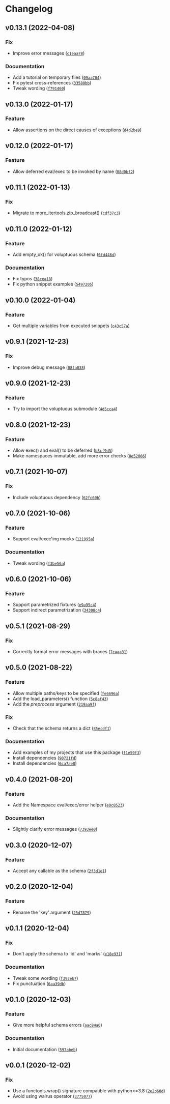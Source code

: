 # Changelog

<!--next-version-placeholder-->

## v0.13.1 (2022-04-08)
### Fix
* Improve error messages ([`c1eaa78`](https://github.com/kalekundert/parametrize_from_file/commit/c1eaa78d7307ef09f97c069f621ff81ed428f847))

### Documentation
* Add a tutorial on temporary files ([`09aa784`](https://github.com/kalekundert/parametrize_from_file/commit/09aa78405334f5ea7b44be121462ac0e50f37d26))
* Fix pytest cross-references ([`33580bb`](https://github.com/kalekundert/parametrize_from_file/commit/33580bbb8982073f90007f4cd0f47528c7df6ea0))
* Tweak wording ([`f791460`](https://github.com/kalekundert/parametrize_from_file/commit/f7914601cba64e256efdc5b1c73f5bbd53933fff))

## v0.13.0 (2022-01-17)
### Feature
* Allow assertions on the direct causes of exceptions ([`d4d2be9`](https://github.com/kalekundert/parametrize_from_file/commit/d4d2be928b25048e3a4fac4edb6b5a54c0958be5))

## v0.12.0 (2022-01-17)
### Feature
* Allow deferred eval/exec to be invoked by name ([`08d0bf2`](https://github.com/kalekundert/parametrize_from_file/commit/08d0bf2869989f76a188de98c56891178c80c3cf))

## v0.11.1 (2022-01-13)
### Fix
* Migrate to more_itertools.zip_broadcast() ([`cdf37c3`](https://github.com/kalekundert/parametrize_from_file/commit/cdf37c377fc7c65b6852c35e277b82cec7c0b864))

## v0.11.0 (2022-01-12)
### Feature
* Add empty_ok() for voluptuous schema ([`6fd446d`](https://github.com/kalekundert/parametrize_from_file/commit/6fd446dd8017f38cfff02beec6c0e1d7a90e2379))

### Documentation
* Fix typos ([`38cea18`](https://github.com/kalekundert/parametrize_from_file/commit/38cea1863d62ec1202dfc94ed730e099c38e7bb8))
* Fix python snippet examples ([`5497205`](https://github.com/kalekundert/parametrize_from_file/commit/5497205cd718d4898659f4924fd81a139b1b2d4e))

## v0.10.0 (2022-01-04)
### Feature
* Get multiple variables from executed snippets ([`c43c57a`](https://github.com/kalekundert/parametrize_from_file/commit/c43c57af9045586f5ab81f9cd3c86bb523d6c60b))

## v0.9.1 (2021-12-23)
### Fix
* Improve debug message ([`08fa038`](https://github.com/kalekundert/parametrize_from_file/commit/08fa0382d20bbc73312f11232105fa5a1f325357))

## v0.9.0 (2021-12-23)
### Feature
* Try to import the voluptuous submodule ([`4d5cca4`](https://github.com/kalekundert/parametrize_from_file/commit/4d5cca4581b82526acd1174d66256281b48d9185))

## v0.8.0 (2021-12-23)
### Feature
* Allow exec() and eval() to be deferred ([`b8cf9d5`](https://github.com/kalekundert/parametrize_from_file/commit/b8cf9d5a10fa9389fb4f90980cce5cc48b30a5b0))
* Make namespaces immutable, add more error checks ([`8e52066`](https://github.com/kalekundert/parametrize_from_file/commit/8e52066babd80bee0ca3ff2786ddb325ad16110e))

## v0.7.1 (2021-10-07)
### Fix
* Include voluptuous dependency ([`62fc60b`](https://github.com/kalekundert/parametrize_from_file/commit/62fc60ba8e1dfe0ab93a8f96b9e3b8e2dca1292d))

## v0.7.0 (2021-10-06)
### Feature
* Support eval/exec'ing mocks ([`121995a`](https://github.com/kalekundert/parametrize_from_file/commit/121995a6799334ed534a26aecfa5d23331f90d61))

### Documentation
* Tweak wording ([`f3be56a`](https://github.com/kalekundert/parametrize_from_file/commit/f3be56ad706b999234c6a7758f16fca3dc0a47e4))

## v0.6.0 (2021-10-06)
### Feature
* Support parametrized fixtures ([`e9a95c4`](https://github.com/kalekundert/parametrize_from_file/commit/e9a95c4c324f9af7579cb0c6352f1292c7e7b9d7))
* Support indirect parametrization ([`34308c4`](https://github.com/kalekundert/parametrize_from_file/commit/34308c4cec6af0fe8fe74c20c07f49d7b0390e8c))

## v0.5.1 (2021-08-29)
### Fix
* Correctly format error messages with braces ([`7caaa31`](https://github.com/kalekundert/parametrize_from_file/commit/7caaa31da50930918efd0a4389bc45c860435027))

## v0.5.0 (2021-08-22)
### Feature
* Allow multiple paths/keys to be specified ([`fe6696a`](https://github.com/kalekundert/parametrize_from_file/commit/fe6696a30edb878d677304f13ff38adc5fc15478))
* Add the load_parameters() function ([`5c8af43`](https://github.com/kalekundert/parametrize_from_file/commit/5c8af43965beca80cdd87dfcf52ed9c89e9334c1))
* Add the *preprocess* argument ([`219aa9f`](https://github.com/kalekundert/parametrize_from_file/commit/219aa9f37429b876171b48c4c01ebefa9af4fb4f))

### Fix
* Check that the schema returns a dict ([`85ecdf1`](https://github.com/kalekundert/parametrize_from_file/commit/85ecdf1d810ce58f88a28eeddba370a87962ba91))

### Documentation
* Add examples of my projects that use this package ([`f1e59f3`](https://github.com/kalekundert/parametrize_from_file/commit/f1e59f3b0e7040687b9918461a67fc6297ca6bb4))
* Install dependencies ([`90721fd`](https://github.com/kalekundert/parametrize_from_file/commit/90721fd11f7dacc68bb70f125aa6348bf2f5e606))
* Install dependencies ([`6ca7ae8`](https://github.com/kalekundert/parametrize_from_file/commit/6ca7ae89b27af50172ae85e833e42ea7b5919a27))

## v0.4.0 (2021-08-20)
### Feature
* Add the Namespace eval/exec/error helper ([`e0c8523`](https://github.com/kalekundert/parametrize_from_file/commit/e0c85238997bd521c361463e6794e2e7ea299a0d))

### Documentation
* Slightly clarify error messages ([`7393ee0`](https://github.com/kalekundert/parametrize_from_file/commit/7393ee072ecdb8c9cb960be0d7abc8e9ecdcd212))

## v0.3.0 (2020-12-07)
### Feature
* Accept any callable as the schema ([`2f3d1e1`](https://github.com/kalekundert/parametrize_from_file/commit/2f3d1e15129ebc70e7d5b3a2acbda3e5d7186a4a))

## v0.2.0 (2020-12-04)
### Feature
* Rename the 'key' argument ([`25d7879`](https://github.com/kalekundert/parametrize_from_file/commit/25d7879160c46a1b3d63eb3cad37e184e2c89144))

## v0.1.1 (2020-12-04)
### Fix
* Don't apply the schema to 'id' and 'marks' ([`e18e931`](https://github.com/kalekundert/parametrize_from_file/commit/e18e931749cf83370a88ebadf4a587e07566b41e))

### Documentation
* Tweak some wording ([`f392eb7`](https://github.com/kalekundert/parametrize_from_file/commit/f392eb7f0854706262e54b4970961a56aaabaeed))
* Fix punctuation ([`6aa39db`](https://github.com/kalekundert/parametrize_from_file/commit/6aa39db9a2b654820309a7b47ebf4d1ec8aaca6a))

## v0.1.0 (2020-12-03)
### Feature
* Give more helpful schema errors ([`aac84a0`](https://github.com/kalekundert/parametrize_from_file/commit/aac84a0f16ab1392fdc51e807edfdc6b042b4cc2))

### Documentation
* Initial documentation ([`597abeb`](https://github.com/kalekundert/parametrize_from_file/commit/597abeb790823a807c60bd607e559ab2af445265))

## v0.0.1 (2020-12-02)
### Fix
* Use a functools.wrap() signature compatible with python<=3.8 ([`2e2b60d`](https://github.com/kalekundert/parametrize_from_file/commit/2e2b60dce4083a3b98d77f1fe067b0a0baaad89b))
* Avoid using walrus operator ([`3775077`](https://github.com/kalekundert/parametrize_from_file/commit/37750776baaf6783edb2f279127ffdcc1dafb167))
